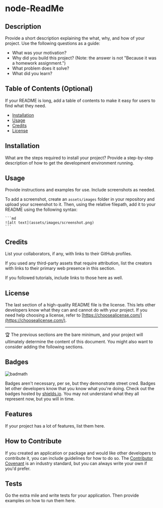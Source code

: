 # node-ReadMe

## Description

Provide a short description explaining the what, why, and how of your project. Use the following questions as a guide:

- What was your motivation?
- Why did you build this project? (Note: the answer is not "Because it was a homework assignment.")
- What problem does it solve?
- What did you learn?

## Table of Contents (Optional)

If your README is long, add a table of contents to make it easy for users to find what they need.

- [Installation](#installation)
- [Usage](#usage)
- [Credits](#credits)
- [License](#license)

## Installation

What are the steps required to install your project? 
Provide a step-by-step description of how to get the development environment running.

## Usage

Provide instructions and examples for use. Include screenshots as needed.

To add a screenshot, create an `assets/images` folder in your repository and upload your screenshot to it. 
Then, using the relative filepath, add it to your README using the following syntax:

    ```md
    ![alt text](assets/images/screenshot.png)
    ```

## Credits

List your collaborators, if any, with links to their GitHub profiles.

If you used any third-party assets that require attribution, 
list the creators with links to their primary web presence in this section.

If you followed tutorials, include links to those here as well.

## License

The last section of a high-quality README file is the license. 
This lets other developers know what they can and cannot do with your project. 
If you need help choosing a license, refer to [https://choosealicense.com/](https://choosealicense.com/).

---

🏆 The previous sections are the bare minimum, 
and your project will ultimately determine the content of this document. 
You might also want to consider adding the following sections.

## Badges

![badmath](https://img.shields.io/github/languages/top/lernantino/badmath)

Badges aren't necessary, per se, 
but they demonstrate street cred. 
Badges let other developers know that you know what you're doing. 
Check out the badges hosted by [shields.io](https://shields.io/). 
You may not understand what they all represent now, but you will in time.

## Features

If your project has a lot of features, list them here.

## How to Contribute

If you created an application or package and would like other developers to contribute it, 
you can include guidelines for how to do so. 
The [Contributor Covenant](https://www.contributor-covenant.org/) is an industry standard, 
but you can always write your own if you'd prefer.

## Tests

Go the extra mile and write tests for your application. Then provide examples on how to run them here.